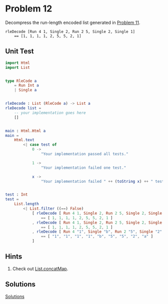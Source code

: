 # Problem 12

Decompress the run-length encoded list generated in [Problem 11](p/p11.md).

```
rleDecode [Run 4 1, Single 2, Run 2 5, Single 2, Single 1]
    == [1, 1, 1, 1, 2, 5, 5, 2, 1]
```
## Unit Test
```elm
import Html
import List


type RleCode a
    = Run Int a
    | Single a


rleDecode : List (RleCode a) -> List a
rleDecode list =
    -- your implementation goes here
    []


main : Html.Html a
main =
    Html.text
        <| case test of
            0 ->
                "Your implementation passed all tests."

            1 ->
                "Your implementation failed one test."

            x ->
                "Your implementation failed " ++ (toString x) ++ " tests."


test : Int
test =
    List.length
        <| List.filter ((==) False)
            [ rleDecode [ Run 4 1, Single 2, Run 2 5, Single 2, Single 1 ]
                == [ 1, 1, 1, 1, 2, 5, 5, 2, 1 ]
            , rleDecode [ Run 4 1, Single 2, Run 2 5, Single 2, Single 1 ]
                == [ 1, 1, 1, 1, 2, 5, 5, 2, 1 ]
            , rleDecode [ Run 4 "1", Single "b", Run 2 "5", Single "2", Single "a" ]
                == [ "1", "1", "1", "1", "b", "5", "5", "2", "a" ]
            ]

```

## Hints
1. Check out [List.concatMap](http://package.elm-lang.org/packages/elm-lang/core/4.0.3/List#concatMap). 

## Solutions 
[Solutions](../s/s12.md)